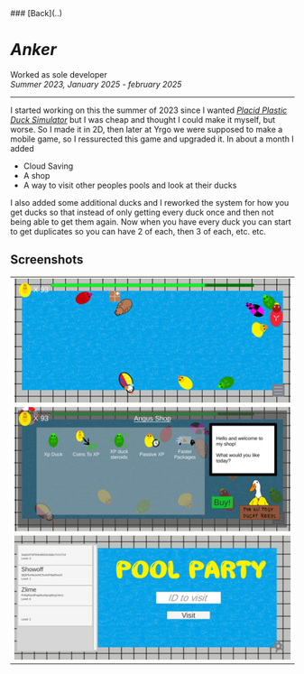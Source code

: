 <head>
  <title>Anker</title>
</head>
### [Back](..)

# *Anker*

Worked as sole developer    
*Summer 2023, January 2025 - february 2025*

---

I started working on this the summer of 2023 since I wanted *[Placid Plastic Duck Simulator](https://store.steampowered.com/app/1999360/Placid_Plastic_Duck_Simulator)* but I was cheap and thought I could make it myself, but worse. So I made it in 2D, then later at Yrgo we were supposed to make a mobile game, so I ressurected this game and upgraded it. In about a month I added
- Cloud Saving
- A shop
- A way to visit other peoples pools and look at their ducks  

I also added some additional ducks and I reworked the system for how you get ducks so that instead of only getting every duck once and then not being able to get them again. Now when you have every duck you can start to get duplicates so you can have 2 of each, then 3 of each, etc. etc.

## Screenshots

<table>
  <tr>
    <td><img src="Images\Pool.png" /></td>
  </tr>
  <tr>
    <td><img src="Images\Shop.png" /></td>
  </tr>
  <tr>
    <td><img src="Images\VisitOthers.png" /></td>
  </tr>
</table>
